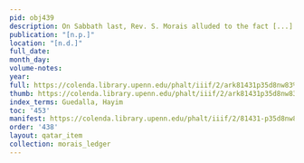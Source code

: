 ```yaml
---
pid: obj439
description: On Sabbath last, Rev. S. Morais alluded to the fact [...].
publication: "[n.p.]"
location: "[n.d.]"
full_date:
month_day:
volume-notes:
year:
full: https://colenda.library.upenn.edu/phalt/iiif/2/ark81431p35d8nw83%2FSHA256E-s7213659--b73229472850320458622be085bd6f8249a80d69c7c86063f5299be8783c0624.jpeg/full/3500,/0/default.jpg
thumb: https://colenda.library.upenn.edu/phalt/iiif/2/ark81431p35d8nw83%2FSHA256E-s7213659--b73229472850320458622be085bd6f8249a80d69c7c86063f5299be8783c0624.jpeg/full/!200,200/0/default.jpg
index_terms: Guedalla, Hayim
toc: '453'
manifest: https://colenda.library.upenn.edu/phalt/iiif/2/81431-p35d8nw83/manifest
order: '438'
layout: qatar_item
collection: morais_ledger
---
```

